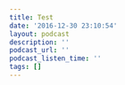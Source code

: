 ```yaml
---
title: Test
date: '2016-12-30 23:10:54'
layout: podcast
description: ''
podcast_url: ''
podcast_listen_time: ''
tags: []
---
```

